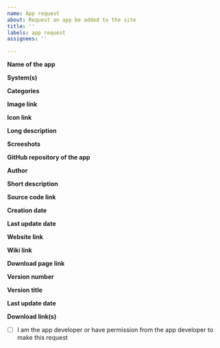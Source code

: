 ```yaml
---
name: App request
about: Request an app be added to the site
title: ''
labels: app request
assignees: ''

---
```

<!-- These lines are comments, they won't show up when submitted -->
<!-- Please don't delete the **bold text**, put what your info below it -->
**Name of the app**


<!-- The system(s) the app is native for, so a .nds app that works on 3DS is just DS, also only DS and 3DS requests are accepted -->
**System(s)**


<!-- The general rule is that a category should have at least 4 apps to be added, so these may not be used exactly, but suggestions are welcome -->
**Categories**


<!-- For 3DS apps with a 2D banner, that works well -->
**Image link**


<!-- Usually the app icon that's used on the home menu -->
**Icon link**


<!-- You can use HTML and / or Markdown in this, shown on the app's download page -->
**Long description**


<!-- Screenshots of the app to show on the website and in Universal-Updater. Ideally they should be both screens with no separation and nothing extra around them, just 400x480 (for 3DS) or 256x384 (for DS). Animated GIFs can be shown on the website, but not in Universal-Updater. -->
**Screeshots**


<!-- Used to automatically gather most metadata, only GitHub and Bitbucket are supported currently but other things with a decent API can be added -->
**GitHub repository of the app**


<!-- If you've provided a GitHub repository, then only fill out the rest if you want different information than your GitHub repository has. It can all be automatically gathered through the GitHub API -->
**Author**


<!-- Will be shown on the app cards and in Universal-Updater -->
**Short description**


**Source code link**


**Creation date**


**Last update date**


**Website link**


**Wiki link**


**Download page link**


**Version number**


**Version title**


**Last update date**


<!-- If there are prereleases or nightly (or hourly or commit or so) builds then mark them as such and they can be separated. Also if you have nightly or so builds in addition to GitHub releases then add them here, they must be at a static link though and won't have update tracking -->
**Download link(s)**


<!-- Replace the space between the brackets below with an X to confirm, and if you aren't the developer then please actually check it's alright -->
- [ ] I am the app developer or have permission from the app developer to make this request
